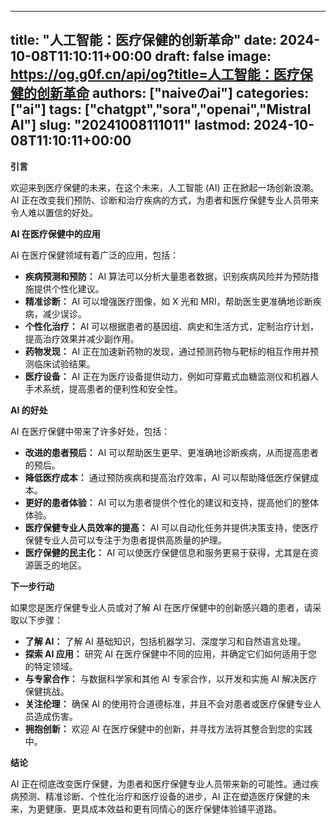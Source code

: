 
---
title: "人工智能：医疗保健的创新革命"
date: 2024-10-08T11:10:11+00:00
draft: false
image: https://og.g0f.cn/api/og?title=人工智能：医疗保健的创新革命
authors: ["naiveのai"]
categories: ["ai"]
tags: ["chatgpt","sora","openai","Mistral AI"]
slug: "20241008111011"
lastmod: 2024-10-08T11:10:11+00:00
---
**引言**

欢迎来到医疗保健的未来，在这个未来，人工智能 (AI) 正在掀起一场创新浪潮。AI 正在改变我们预防、诊断和治疗疾病的方式，为患者和医疗保健专业人员带来令人难以置信的好处。

**AI 在医疗保健中的应用**

AI 在医疗保健领域有着广泛的应用，包括：

- **疾病预测和预防：** AI 算法可以分析大量患者数据，识别疾病风险并为预防措施提供个性化建议。
- **精准诊断：** AI 可以增强医疗图像，如 X 光和 MRI，帮助医生更准确地诊断疾病，减少误诊。
- **个性化治疗：** AI 可以根据患者的基因组、病史和生活方式，定制治疗计划，提高治疗效果并减少副作用。
- **药物发现：** AI 正在加速新药物的发现，通过预测药物与靶标的相互作用并预测临床试验结果。
- **医疗设备：** AI 正在为医疗设备提供动力，例如可穿戴式血糖监测仪和机器人手术系统，提高患者的便利性和安全性。

**AI 的好处**

AI 在医疗保健中带来了许多好处，包括：

- **改进的患者预后：** AI 可以帮助医生更早、更准确地诊断疾病，从而提高患者的预后。
- **降低医疗成本：** 通过预防疾病和提高治疗效率，AI 可以帮助降低医疗保健成本。
- **更好的患者体验：** AI 可以为患者提供个性化的建议和支持，提高他们的整体体验。
- **医疗保健专业人员效率的提高：** AI 可以自动化任务并提供决策支持，使医疗保健专业人员可以专注于为患者提供高质量的护理。
- **医疗保健的民主化：** AI 可以使医疗保健信息和服务更易于获得，尤其是在资源匮乏的地区。

**下一步行动**

如果您是医疗保健专业人员或对了解 AI 在医疗保健中的创新感兴趣的患者，请采取以下步骤：

- **了解 AI：** 了解 AI 基础知识，包括机器学习、深度学习和自然语言处理。
- **探索 AI 应用：** 研究 AI 在医疗保健中不同的应用，并确定它们如何适用于您的特定领域。
- **与专家合作：** 与数据科学家和其他 AI 专家合作，以开发和实施 AI 解决医疗保健挑战。
- **关注伦理：** 确保 AI 的使用符合道德标准，并且不会对患者或医疗保健专业人员造成伤害。
- **拥抱创新：** 欢迎 AI 在医疗保健中的创新，并寻找方法将其整合到您的实践中。

**结论**

AI 正在彻底改变医疗保健，为患者和医疗保健专业人员带来新的可能性。通过疾病预测、精准诊断、个性化治疗和医疗设备的进步，AI 正在塑造医疗保健的未来，为更健康、更具成本效益和更有同情心的医疗保健体验铺平道路。